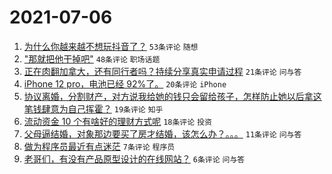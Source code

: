 # 2021-07-06

1. [为什么你越来越不想玩抖音了？](https://www.v2ex.com/t/787774) `53条评论` `随想`
1. ["那就把他干掉吧"](https://www.v2ex.com/t/787776) `48条评论` `职场话题`
1. [正在肉翻加拿大，还有同行者吗？持续分享真实申请过程](https://www.v2ex.com/t/787789) `21条评论` `问与答`
1. [iPhone 12 pro，电池已经 92%了。](https://www.v2ex.com/t/787765) `20条评论` `iPhone`
1. [协议离婚，分割财产，对方说我给她的钱只会留给孩子，怎样防止她以后拿这笔钱肆意为自己挥霍？](https://www.v2ex.com/t/787784) `19条评论` `知乎`
1. [流动资金 10 个有啥好的理财方式呢](https://www.v2ex.com/t/787779) `18条评论` `投资`
1. [父母逼结婚，对象那边要买了房才结婚，该怎么办？。。。](https://www.v2ex.com/t/787791) `11条评论` `问与答`
1. [做为程序员最近有点迷茫](https://www.v2ex.com/t/787786) `7条评论` `程序员`
1. [老哥们，有没有产品原型设计的在线网站？](https://www.v2ex.com/t/787787) `6条评论` `问与答`
